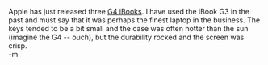 Apple has just released three <a href="http://www.apple.com/ibook/">G4 iBooks</a>.  I have used the iBook G3 in the past and must say that it was perhaps the finest laptop in the business.  The keys tended to be a bit small and the case was often hotter than the sun (imagine the G4 -- ouch), but the durability rocked and the screen was crisp.
<br />-m
<br />